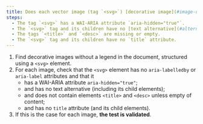 ```yaml
---
title: Does each vector image (tag `<svg>`) [decorative image](#image-de-decoration), without [legend](#legende-d-image), meet these conditions?
steps:
  - The tag `<svg>` has a WAI-ARIA attribute `aria-hidden="true"`.
  - The `<svg>` tag and its children have no [text alternative](#alternative-text-image).
  - The tags `<title>` and `<desc>` are missing or empty.
  - The `<svg>` tag and its children have no `title` attribute.
---
```


1. Find decorative images without a legend in the document, structured using a `<svg>` element.
2. For each image, check that the `<svg>` element has no `aria-labelledby` or `aria-label` attributes and that it
   - has a WAI-ARIA attribute `aria-hidden="true"`;
   - and has no text alternative (including its child elements);
   - and does not contain elements `<title>` and `<desc>` unless empty of content;
   - and has no `title` attribute (and its child elements).
3. If this is the case for each image, **the test is validated**.
